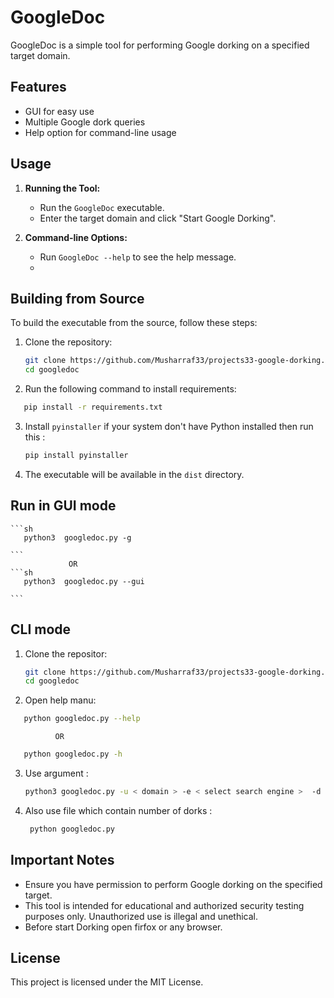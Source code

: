 # GoogleDoc

GoogleDoc is a simple tool for performing Google dorking on a specified target domain. 

## Features

- GUI for easy use
- Multiple Google dork queries
- Help option for command-line usage

## Usage

1. **Running the Tool:**
    - Run the `GoogleDoc` executable.
    - Enter the target domain and click "Start Google Dorking".

2. **Command-line Options:**
    - Run `GoogleDoc --help` to see the help message.
    - 

## Building from Source

To build the executable from the source, follow these steps:

1. Clone the repository:
    ```sh
    git clone https://github.com/Musharraf33/projects33-google-dorking.git
    cd googledoc
    ```
 
2. Run the following command to install requirements:
```sh
   pip install -r requirements.txt
   ```
3. Install `pyinstaller` if your system don't have Python installed then run this :
    ```sh
    pip install pyinstaller
    ```

5. The executable will be available in the `dist` directory.


## Run in GUI mode
    ```sh
       python3  googledoc.py -g
    
    ```
                 OR 
    ```sh
       python3  googledoc.py --gui
    
    ```


## CLI mode
1. Clone the repositor:
    ```sh
    git clone https://github.com/Musharraf33/projects33-google-dorking.git
    cd googledoc
    ```
     
2. Open help manu:
```sh
   python googledoc.py --help
```
              OR 
```sh
   python googledoc.py -h
```

3. Use argument  :
    ```sh
    python3 googledoc.py -u < domain > -e < select search engine >  -d < dork >  -t 2

    ```

4. Also use file which contain number of dorks :
    ```sh
     python googledoc.py 
    ```



## Important Notes

- Ensure you have permission to perform Google dorking on the specified target.
- This tool is intended for educational and authorized security testing purposes only. Unauthorized use is illegal and unethical.
- Before start Dorking open firfox or any browser.


## License

This project is licensed under the MIT License.
